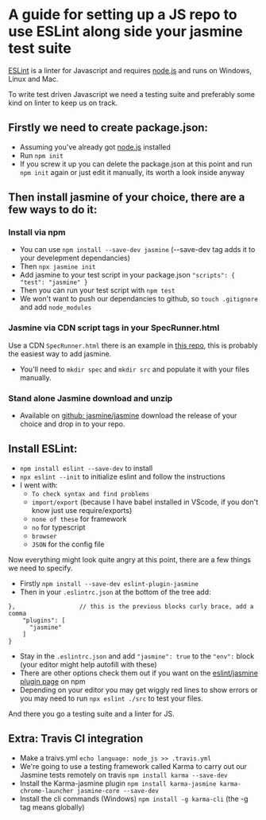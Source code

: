 # A guide for setting up a JS repo to use ESLint along side your jasmine test suite

[ESLint](https://eslint.org/) is a linter for Javascript and requires [node.js](http://nodejs.org/) and runs on Windows, Linux and Mac.  

To write test driven Javascript we need a testing suite and preferably some kind on linter to keep us on track. 

## Firstly we need to create package.json:

- Assuming you've already got [node.js](http://nodejs.org/) installed
- Run `npm init`
- If you screw it up you can delete the package.json at this point and run `npm init` again or just edit it manually, its worth a look inside anyway

## Then install jasmine of your choice, there are a few ways to do it:

### Install via npm
- You can use `npm install --save-dev jasmine` (--save-dev tag adds it to your develepment dependancies)
- Then `npx jasmine init`
- Add jasmine to your test script in your package.json `"scripts": { "test": "jasmine" }`
- Then you can run your test script with `npm test`
- We won't want to push our dependancies to github, so `touch .gitignore` and add `node_modules`

### Jasmine via CDN script tags in your SpecRunner.html

Use a CDN `SpecRunner.html` there is an example in [this repo](https://github.com/StuBehan/npm-eslint-jasmine-guide/blob/main/SpecRunner.html), this is probably the easiest way to add jasmine.
- You'll need to `mkdir spec` and `mkdir src` and populate it with your files manually.

### Stand alone Jasmine download and unzip

- Available on [github: jasmine/jasmine](https://github.com/jasmine/jasmine/releases) download the release of your choice and drop in to your repo.

## Install ESLint:

- `npm install eslint --save-dev` to install 
- `npx eslint --init` to initialize eslint and follow the instructions
- I went with: 
  - `To check syntax and find problems`
  - `import/export` (because I have babel installed in VScode, if you don't know just use require/exports)
  - `none of these` for framework
  - `no` for typescript
  - `browser`
  - `JSON` for the config file

Now everything might look quite angry at this point, there are a few things we need to specify.

- Firstly `npm install --save-dev eslint-plugin-jasmine`
- Then in your `.eslintrc.json` at the bottom of the tree add:
```
},                  // this is the previous blocks curly brace, add a comma
    "plugins": [
      "jasmine"
    ]
}
```
- Stay in the `.eslintrc.json` and add `"jasmine": true` to the `"env":` block (your editor might help autofill with these)
- There are other options check them out if you want on the [eslint/jasmine plugin page](https://www.npmjs.com/package/eslint-plugin-jasmine) on npm
- Depending on your editor you may get wiggly red lines to show errors or you may need to run `npx eslint ./src` to test your files.

And there you go a testing suite and a linter for JS.

## Extra: Travis CI integration

- Make a traivs.yml `echo language: node_js >> .travis.yml`
- We're going to use a testing framework called Karma to carry out our Jasmine tests remotely on travis `npm install karma --save-dev`
- Install the Karma-jasmine plugin `npm install karma-jasmine karma-chrome-launcher jasmine-core --save-dev`
- Install the cli commands (Windows) `npm install -g karma-cli` (the -g tag means globally)
